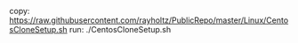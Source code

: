 copy: https://raw.githubusercontent.com/rayholtz/PublicRepo/master/Linux/CentosCloneSetup.sh
run: ./CentosCloneSetup.sh <hostname> <ip1-5>
